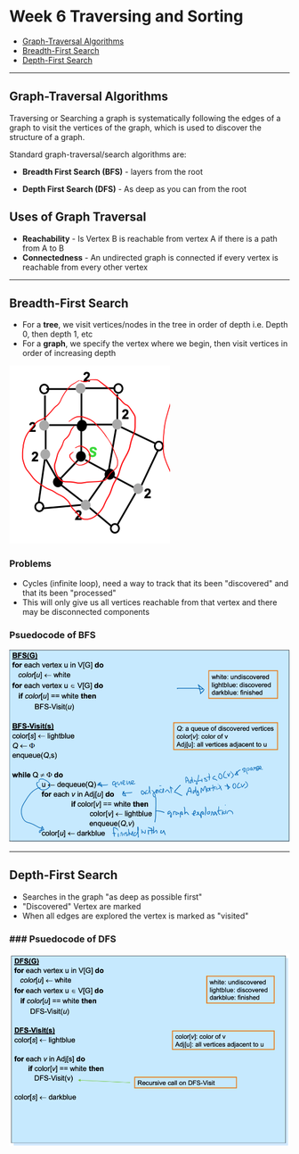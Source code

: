 # Week 6 Traversing and Sorting

- [Graph-Traversal Algorithms](##Graph-Traversal%20Algorithms)
- [Breadth-First Search](##Breadth-First%20Search)
- [Depth-First Search](##Depth-First%20Search)

---

## Graph-Traversal Algorithms

Traversing or Searching a graph is systematically following the edges of a graph to visit the vertices of the graph, which is used to discover the structure of a graph.

Standard graph-traversal/search algorithms are:

- **Breadth First Search (BFS)** - layers from the root

- **Depth First Search (DFS)** - As deep as you can from the root

## Uses of Graph Traversal

- **Reachability** - Is Vertex B is reachable from vertex A if there is a path from A to B
- **Connectedness** - An undirected graph is connected if every vertex is reachable from every other vertex

---

## Breadth-First Search

- For a **tree**, we visit vertices/nodes in the tree in order of depth i.e. Depth 0, then depth 1, etc
- For a **graph**, we specify the vertex where we begin, then visit vertices in order of increasing depth

![breadth-first-search](images/breadth-first-search.png)

### Problems

- Cycles (infinite loop), need a way to track that its been "discovered" and that its been "processed"
- This will only give us all vertices reachable from that vertex and there may be disconnected components

### Psuedocode of BFS

![psuedocode-of-bfs](images/psuedocode-of-bfs.png)

---

## Depth-First Search

- Searches in the graph "as deep as possible first"
- "Discovered" Vertex are marked
- When all edges are explored the vertex is marked as "visited"

### ### Psuedocode of DFS

![bfs-algorithm](images/bfs-algorithm.png)
